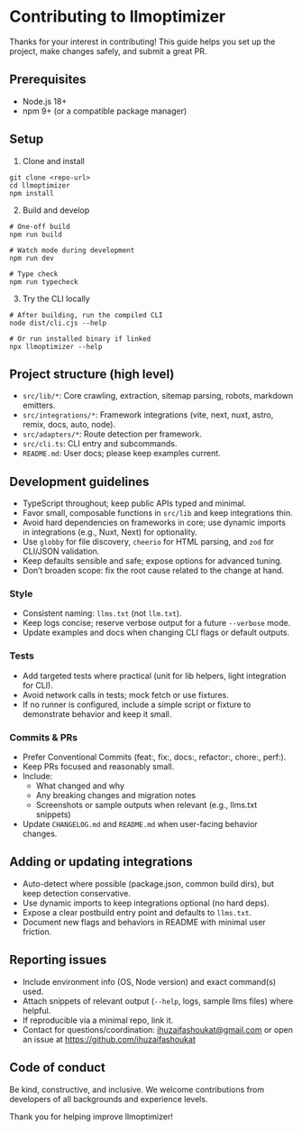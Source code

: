 # Contributing to llmoptimizer

Thanks for your interest in contributing! This guide helps you set up the project, make changes safely, and submit a great PR.

## Prerequisites

- Node.js 18+
- npm 9+ (or a compatible package manager)

## Setup

1) Clone and install
```
git clone <repo-url>
cd llmoptimizer
npm install
```

2) Build and develop
```
# One-off build
npm run build

# Watch mode during development
npm run dev

# Type check
npm run typecheck
```

3) Try the CLI locally
```
# After building, run the compiled CLI
node dist/cli.cjs --help

# Or run installed binary if linked
npx llmoptimizer --help
```

## Project structure (high level)

- `src/lib/*`: Core crawling, extraction, sitemap parsing, robots, markdown emitters.
- `src/integrations/*`: Framework integrations (vite, next, nuxt, astro, remix, docs, auto, node).
- `src/adapters/*`: Route detection per framework.
- `src/cli.ts`: CLI entry and subcommands.
- `README.md`: User docs; please keep examples current.

## Development guidelines

- TypeScript throughout; keep public APIs typed and minimal.
- Favor small, composable functions in `src/lib` and keep integrations thin.
- Avoid hard dependencies on frameworks in core; use dynamic imports in integrations (e.g., Nuxt, Next) for optionality.
- Use `globby` for file discovery, `cheerio` for HTML parsing, and `zod` for CLI/JSON validation.
- Keep defaults sensible and safe; expose options for advanced tuning.
- Don’t broaden scope: fix the root cause related to the change at hand.

### Style

- Consistent naming: `llms.txt` (not `llm.txt`).
- Keep logs concise; reserve verbose output for a future `--verbose` mode.
- Update examples and docs when changing CLI flags or default outputs.

### Tests

- Add targeted tests where practical (unit for lib helpers, light integration for CLI).
- Avoid network calls in tests; mock fetch or use fixtures.
- If no runner is configured, include a simple script or fixture to demonstrate behavior and keep it small.

### Commits & PRs

- Prefer Conventional Commits (feat:, fix:, docs:, refactor:, chore:, perf:).
- Keep PRs focused and reasonably small.
- Include:
  - What changed and why
  - Any breaking changes and migration notes
  - Screenshots or sample outputs when relevant (e.g., llms.txt snippets)
- Update `CHANGELOG.md` and `README.md` when user-facing behavior changes.

## Adding or updating integrations

- Auto-detect where possible (package.json, common build dirs), but keep detection conservative.
- Use dynamic imports to keep integrations optional (no hard deps).
- Expose a clear postbuild entry point and defaults to `llms.txt`.
- Document new flags and behaviors in README with minimal user friction.

## Reporting issues

- Include environment info (OS, Node version) and exact command(s) used.
- Attach snippets of relevant output (`--help`, logs, sample llms files) where helpful.
- If reproducible via a minimal repo, link it.
- Contact for questions/coordination: ihuzaifashoukat@gmail.com or open an issue at https://github.com/ihuzaifashoukat

## Code of conduct

Be kind, constructive, and inclusive. We welcome contributions from developers of all backgrounds and experience levels.

Thank you for helping improve llmoptimizer!
